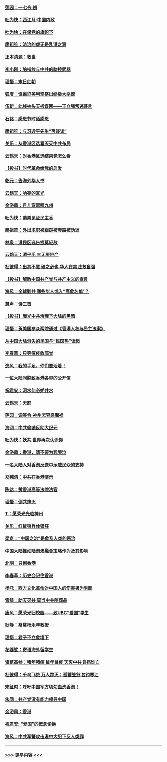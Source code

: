 #### [莲园：一七令‧辨](../pages/nsc993/n11692558.md?t=12011555) 
#### [吐为快：西江月·中国内政](../pages/nsc993/n11692071.md?t=12011555) 
#### [吐为快：在保党的旗帜下](../pages/nsc993/n11691188.md?t=12011555) 
#### [廖祖笙：法治的虚无是乱港之源](../pages/nsc993/n11690605.md?t=12011555) 
#### [正本清源：救世](../pages/nsc993/n11689134.md?t=12011555) 
#### [李小刚：脑指纹与中共的脑控武器](../pages/nsc993/n11688900.md?t=12011555) 
#### [理悟：末日红朝](../pages/nsc993/n11688829.md?t=12011555) 
#### [弧度：谁逼迫美利坚祭出终极大杀器](../pages/nsc993/n11688735.md?t=12011555) 
#### [伍新：此线抽头天拆谍网——王立强叛逃感言](../pages/nsc993/n11687981.md?t=12011555) 
#### [石铭：感恩节时话感恩](../pages/nsc993/n11687568.md?t=12011555) 
#### [廖祖笙：与习近平先生“再谈谈”](../pages/nsc993/n11687005.md?t=12011555) 
#### [关乐：从香港区选看天灭中共布局](../pages/nsc993/n11686647.md?t=12011555) 
#### [云鹤天：对香港区选结果党怎么看](../pages/nsc993/n11686216.md?t=12011555) 
#### [【投书】时代革命给我的启发](../pages/nsc993/n11684287.md?t=12011555) 
#### [乾元：告海外华人书](../pages/nsc993/n11684044.md?t=12011555) 
#### [云鹤天：响亮的耳光](../pages/nsc993/n11684254.md?t=12011555) 
#### [金浴凤：月儿弯弯照九州](../pages/nsc993/n11684231.md?t=12011555) 
#### [吐为快：选票见证民主香](../pages/nsc993/n11684206.md?t=12011555) 
#### [廖祖笙：外出求职被跟踪被套路被劝返](../pages/nsc993/n11683874.md?t=12011555) 
#### [林泉：港民区选告捷莫轻敌](../pages/nsc993/n11683930.md?t=12011555) 
#### [云鹤天：清平乐 三无房地产](../pages/nsc993/n11681521.md?t=12011555) 
#### [杜彼得：出其不意 破之必也 华人在美 庄敬自强](../pages/nsc993/n11679554.md?t=12011555) 
#### [【投书】解散中国共产党与共产主义的宣言](../pages/nsc993/n11679177.md?t=12011555) 
#### [海风：全球剿共 哪些华人或入“高危名单”？](../pages/nsc993/n11678617.md?t=12011555) 
#### [慧声：诗三首](../pages/nsc993/n11678848.md?t=12011555) 
#### [【投书】曝光中共治理下大陆的黑暗](../pages/nsc993/n11678674.md?t=12011555) 
#### [理悟：贺美国参众两院通过《香港人权与民主法案》](../pages/nsc993/n11678104.md?t=12011555) 
#### [从中国大陆消失的民国与“民国热”谈起](../pages/nsc993/n11678075.md?t=12011555) 
#### [李春草：只等瘟疫收邪党](../pages/nsc993/n11677308.md?t=12011555) 
#### [逸风：我的手足，你们要活着！](../pages/nsc993/n11676352.md?t=12011555) 
#### [一位大陆同胞致香港各界的公开信](../pages/nsc993/n11675761.md?t=12011555) 
#### [祝君安：河水何必妒井水](../pages/nsc993/n11675746.md?t=12011555) 
#### [云鹤天：天怒](../pages/nsc993/n11675718.md?t=12011555) 
#### [莲园：调笑令‧神州怎容恶魔祸](../pages/nsc993/n11675648.md?t=12011555) 
#### [海网：中共偷袭反助大纪元](../pages/nsc993/n11673515.md?t=12011555) 
#### [吐为快：妖共 世界再次认识你](../pages/nsc993/n11673506.md?t=12011555) 
#### [金浴凤：香港，请不要为我哭泣](../pages/nsc993/n11673248.md?t=12011555) 
#### [一名大陆人对香港反送中示威民众的支持](../pages/nsc993/n11672615.md?t=12011555) 
#### [郑纯清：中共在香港演示](../pages/nsc993/n11670539.md?t=12011555) 
#### [陈达：赞香港高等法院法官](../pages/nsc993/n11669542.md?t=12011555) 
#### [理悟：倒共烽火](../pages/nsc993/n11668844.md?t=12011555) 
#### [T：愿荣光光临神州](../pages/nsc993/n11668421.md?t=12011555) 
#### [关乐：红鼠狼兵休猖狂](../pages/nsc993/n11668378.md?t=12011555) 
#### [梁京：“中国之治”是危及人类的恶治](../pages/nsc993/n11668328.md?t=12011555) 
#### [中国大陆推动陆港澳融合策略作为及其影响](../pages/nsc993/n11668157.md?t=12011555) 
#### [北明：只剩香港](../pages/nsc993/n11668002.md?t=12011555) 
#### [李春草：历史会记住香港](../pages/nsc993/n11667927.md?t=12011555) 
#### [杨吒：西方文化革命对中国人的伤害极为阴毒](../pages/nsc993/n11664521.md?t=12011555) 
#### [雪绮：助天灭共 莫当中共陪葬品](../pages/nsc993/n11662650.md?t=12011555) 
#### [唐风：愿荣光归校园——致UBC“爱国”学生](../pages/nsc993/n11662194.md?t=12011555) 
#### [耿静：祭奠杨永年教授](../pages/nsc993/n11662514.md?t=12011555) 
#### [理悟：君子不立危墙下](../pages/nsc993/n11662172.md?t=12011555) 
#### [花婆娑：寄语海外留学生](../pages/nsc993/n11662121.md?t=12011555) 
#### [诸葛高参：猪年猪瘟 鼠年鼠疫 天灭中共 谁挡谁亡](../pages/nsc993/n11661980.md?t=12011555) 
#### [杜彼得：千鸟飞绝 万人踪灭；孤蓑笠翁 独钓寒江](../pages/nsc993/n11661170.md?t=12011555) 
#### [宋征时：呼吁中国军方切勿血洗香港！](../pages/nsc993/n11415318.md?t=12011555) 
#### [朱同：共产党没有能力领导中国](../pages/nsc993/n11660421.md?t=12011555) 
#### [金浴凤：香港](../pages/nsc993/n11660419.md?t=12011555) 
#### [祝君安: “爱国”的概念偷换](../pages/nsc993/n11659706.md?t=12011555) 
#### [海风：中共军警攻击港中大犯下反人类罪](../pages/nsc993/n11659632.md?t=12011555) 

----
#### [ >>> 更早内容 <<< ](../indexes/nsc993-earlier.md)
